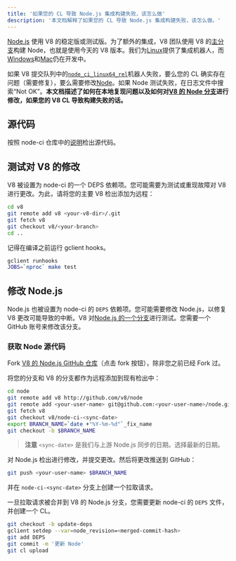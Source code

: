 ```yaml
---
title: '如果您的 CL 导致 Node.js 集成构建失败，该怎么做'
description: '本文档解释了如果您的 CL 导致 Node.js 集成构建失败，该怎么做。'
---
```

[Node.js](https://github.com/nodejs/node) 使用 V8 的稳定版或测试版。为了额外的集成，V8 团队使用 V8 的[主分支](https://chromium.googlesource.com/v8/v8/+/refs/heads/main)构建 Node，也就是使用今天的 V8 版本。我们为[Linux](https://ci.chromium.org/p/node-ci/builders/ci/Node-CI%20Linux64)提供了集成机器人，而[Windows](https://ci.chromium.org/p/node-ci/builders/ci/Node-CI%20Win64)和[Mac](https://ci.chromium.org/p/node-ci/builders/ci/Node-CI%20Mac64)仍在开发中。

如果 V8 提交队列中的[`node_ci_linux64_rel`](https://ci.chromium.org/p/node-ci/builders/try/node_ci_linux64_rel)机器人失败，要么您的 CL 确实存在问题（需要修复），要么需要修改[Node](https://github.com/v8/node/)。如果 Node 测试失败，在日志文件中搜索“Not OK”。**本文档描述了如何在本地复现问题以及如何对[V8 的 Node 分支](https://github.com/v8/node/)进行修改，如果您的 V8 CL 导致构建失败的话。**

## 源代码

按照 node-ci 仓库中的[说明](https://chromium.googlesource.com/v8/node-ci)检出源代码。

## 测试对 V8 的修改

V8 被设置为 node-ci 的一个 DEPS 依赖项。您可能需要为测试或重现故障对 V8 进行更改。为此，请将您的主要 V8 检出添加为远程：

```bash
cd v8
git remote add v8 <your-v8-dir>/.git
git fetch v8
git checkout v8/<your-branch>
cd ..
```

记得在编译之前运行 gclient hooks。

```bash
gclient runhooks
JOBS=`nproc` make test
```

## 修改 Node.js

Node.js 也被设置为 node-ci 的 `DEPS` 依赖项。您可能需要修改 Node.js，以修复 V8 更改可能导致的中断。V8 对[Node.js 的一个分支](https://github.com/v8/node)进行测试。您需要一个 GitHub 账号来修改该分支。

### 获取 Node 源代码

Fork [V8 的 Node.js GitHub 仓库](https://github.com/v8/node/)（点击 fork 按钮），除非您之前已经 Fork 过。

将您的分支和 V8 的分支都作为远程添加到现有检出中：

```bash
cd node
git remote add v8 http://github.com/v8/node
git remote add <your-user-name> git@github.com:<your-user-name>/node.git
git fetch v8
git checkout v8/node-ci-<sync-date>
export BRANCH_NAME=`date +"%Y-%m-%d"`_fix_name
git checkout -b $BRANCH_NAME
```

> **注意** `<sync-date>` 是我们与上游 Node.js 同步的日期。选择最新的日期。

对 Node.js 检出进行修改，并提交更改。然后将更改推送到 GitHub：

```bash
git push <your-user-name> $BRANCH_NAME
```

并在 `node-ci-<sync-date>` 分支上创建一个拉取请求。


一旦拉取请求被合并到 V8 的 Node.js 分支，您需要更新 node-ci 的 `DEPS` 文件，并创建一个 CL。

```bash
git checkout -b update-deps
gclient setdep --var=node_revision=<merged-commit-hash>
git add DEPS
git commit -m '更新 Node'
git cl upload
```
